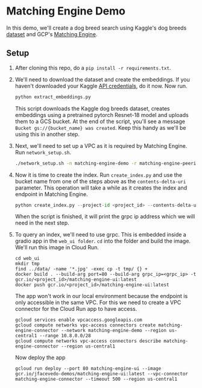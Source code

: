# Matching Engine Demo

In this demo, we'll create a dog breed search using Kaggle's dog breeds [dataset](https://www.kaggle.com/datasets/eward96/dog-breed-images) and GCP's [Matching Engine](https://cloud.google.com/vertex-ai/docs/matching-engine/overview).

## Setup

1. After cloning this repo, do a `pip install -r requirements.txt`.

1. We'll need to download the dataset and create the embeddings. If you haven't downloaded your Kaggle [API credentials](https://www.kaggle.com/docs/api), do it now. Now run.

    ```python
    python extract_embeddings.py
    ```

    This script downloads the Kaggle dog breeds dataset, creates embeddings using a pretrained pytorch Resnet-18 model and uploads them to a GCS bucket. At the end of the script, you'll see a message `Bucket gs://{bucket_name} was created`. Keep this handy as we'll be using this in another step.

1. Next, we'll need to set up a VPC as it is required by Matching Engine. Run `network_setup.sh`.

    ```bash
    ./network_setup.sh -n matching-engine-demo -r matching-engine-peering -p <project_id>
    ```

1. Now it is time to create the index. Run `create_index.py` and use the bucket name from one of the steps above as the `contents-delta-uri` parameter. This operation will take a while as it creates the index and endpoint in Matching Engine.

    ```python
    python create_index.py --project-id <project_id> --contents-delta-uri gs://<bucket_name> --network matching-engine-demo --project-number <project_number>
    ```

    When the script is finished, it will print the grpc ip address which we will need in the next step.

1. To query an index, we'll need to use grpc. This is embedded inside a gradio app in the `web_ui folder`. `cd` into the folder and build the image. We'll run this image in Cloud Run.

    ```shell
    cd web_ui
    mkdir tmp
    find ../data/ -name '*.jpg' -exec cp -t tmp/ {} +
    docker build . --build-arg port=80 --build-arg grpc_ip=<grpc_ip> -t gcr.io/<project_id>/matching-engine-ui:latest
    docker push gcr.io/<project_id>/matching-engine-ui:latest
    ```

    The app won't work in our local environment because the endpoint is only accessible in the same VPC. For this we need to create a VPC connector for the Cloud Run app to have access.

    ```shell
    gcloud services enable vpcaccess.googleapis.com
    gcloud compute networks vpc-access connectors create matching-engine-connector --network matching-engine-demo --region us-central1 --range 10.8.0.0/28
    gcloud compute networks vpc-access connectors describe matching-engine-connector --region us-central1
    ```

    Now deploy the app

    ```shell
    gcloud run deploy --port 80 matching-engine-ui --image gcr.io/jfacevedo-demos/matching-engine-ui:latest --vpc-connector matching-engine-connector --timeout 500 --region us-central1
    ```
